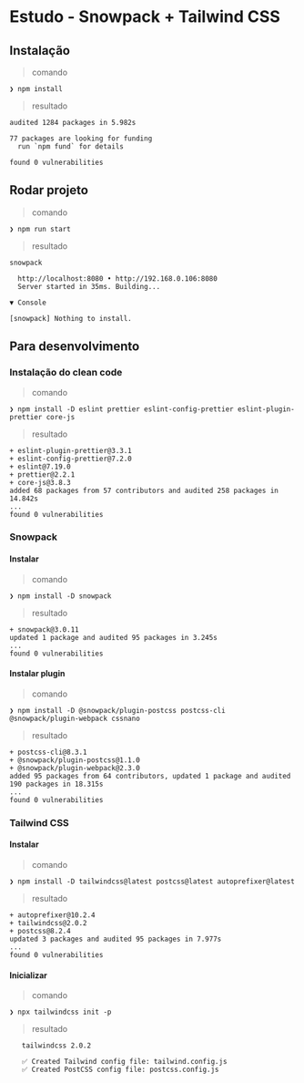 # Estudo - Snowpack + Tailwind CSS

## Instalação
> comando
```shell
❯ npm install
```
> resultado

```shell
audited 1284 packages in 5.982s

77 packages are looking for funding
  run `npm fund` for details

found 0 vulnerabilities
```

## Rodar projeto
> comando
```shell
❯ npm run start
```
> resultado

```shell
snowpack

  http://localhost:8080 • http://192.168.0.106:8080
  Server started in 35ms. Building...

▼ Console

[snowpack] Nothing to install.
```

## Para desenvolvimento

### Instalação do clean code

> comando

```shell
❯ npm install -D eslint prettier eslint-config-prettier eslint-plugin-prettier core-js
```

> resultado

```shell
+ eslint-plugin-prettier@3.3.1
+ eslint-config-prettier@7.2.0
+ eslint@7.19.0
+ prettier@2.2.1
+ core-js@3.8.3
added 68 packages from 57 contributors and audited 258 packages in 14.842s
...
found 0 vulnerabilities
```

### Snowpack

#### Instalar

> comando

```shell
❯ npm install -D snowpack
```

> resultado

```shell
+ snowpack@3.0.11
updated 1 package and audited 95 packages in 3.245s
...
found 0 vulnerabilities
```

#### Instalar plugin

> comando

```shell
❯ npm install -D @snowpack/plugin-postcss postcss-cli @snowpack/plugin-webpack cssnano
```

> resultado

```shell
+ postcss-cli@8.3.1
+ @snowpack/plugin-postcss@1.1.0
+ @snowpack/plugin-webpack@2.3.0
added 95 packages from 64 contributors, updated 1 package and audited 190 packages in 18.315s
...
found 0 vulnerabilities
```

### Tailwind CSS

#### Instalar

> comando

```shell
❯ npm install -D tailwindcss@latest postcss@latest autoprefixer@latest
```

> resultado

```shell
+ autoprefixer@10.2.4
+ tailwindcss@2.0.2
+ postcss@8.2.4
updated 3 packages and audited 95 packages in 7.977s
...
found 0 vulnerabilities
```

#### Inicializar

> comando

```shell
❯ npx tailwindcss init -p
```

> resultado

```shell
   tailwindcss 2.0.2

   ✅ Created Tailwind config file: tailwind.config.js
   ✅ Created PostCSS config file: postcss.config.js
```
